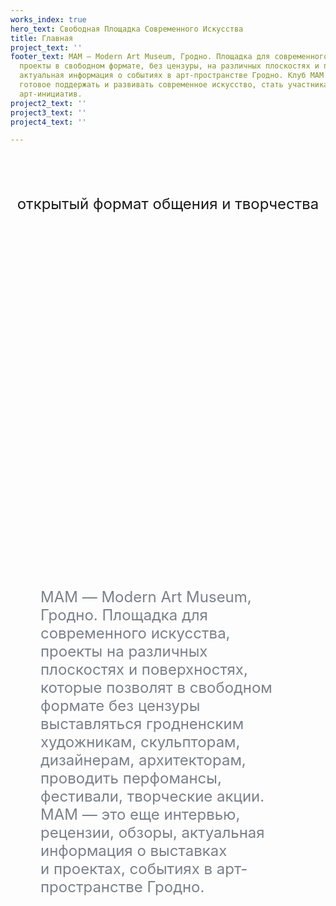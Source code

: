 ```yaml
---
works_index: true
hero_text: Свободная Площадка Современного Искусства
title: Главная
project_text: ''
footer_text: МАМ — Modern Art Museum, Гродно. Площадка для современного искусства,
  проекты в свободном формате, без цензуры, на различных плоскостях и поверхностях,
  актуальная информация о событиях в арт-пространстве Гродно. Клуб MAM — сообщество,
  готовое поддержать и развивать современное искусство, стать участниками, спонсорами
  арт-инициатив.
project2_text: ''
project3_text: ''
project4_text: ''

---
```

<Hero :text="$page.frontmatter.hero_text" />
<div style="margin: 0 auto 10vh auto">
<p style="font-size: clamp(1rem, 2.5vw, 1.5rem); margin: 2vh auto; text-align: center;">
открытый формат общения и творчества
</p>
</div>

<ClientOnly> <WorksList /> </ClientOnly>

<div style="margin: 0 5vw">
<p style="font-size: clamp(1rem, 2.5vw, 1.5rem);
    color: #7b808a; margin: 15vh auto; text-align: start; max-width: 1000px;">
МАМ&nbsp;&mdash; Modern Art Museum, Гродно. Площадка для современного искусства, проекты на&nbsp;различных плоскостях и&nbsp;поверхностях, которые позволят в&nbsp;свободном формате без цензуры выставляться гродненским художникам, скульпторам, дизайнерам, архитекторам, проводить перфомансы, фестивали, творческие акции. МАМ&nbsp;&mdash; это еще интервью, рецензии, обзоры, актуальная информация о&nbsp;выставках и&nbsp;проектах, событиях в&nbsp;арт-пространстве Гродно.
</p>
</div>

<ClientOnly> <ProjectList /> </ClientOnly>